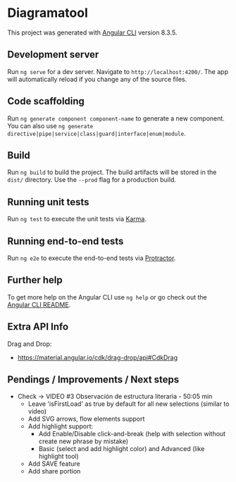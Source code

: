 # Diagramatool

This project was generated with [Angular CLI](https://github.com/angular/angular-cli) version 8.3.5.

## Development server

Run `ng serve` for a dev server. Navigate to `http://localhost:4200/`. The app will automatically reload if you change any of the source files.

## Code scaffolding

Run `ng generate component component-name` to generate a new component. You can also use `ng generate directive|pipe|service|class|guard|interface|enum|module`.

## Build

Run `ng build` to build the project. The build artifacts will be stored in the `dist/` directory. Use the `--prod` flag for a production build.

## Running unit tests

Run `ng test` to execute the unit tests via [Karma](https://karma-runner.github.io).

## Running end-to-end tests

Run `ng e2e` to execute the end-to-end tests via [Protractor](http://www.protractortest.org/).

## Further help

To get more help on the Angular CLI use `ng help` or go check out the [Angular CLI README](https://github.com/angular/angular-cli/blob/master/README.md).

## Extra API Info
Drag and Drop:
  - https://material.angular.io/cdk/drag-drop/api#CdkDrag

## Pendings / Improvements / Next steps
  - Check -> VIDEO #3 Observación de estructura literaria - 50:05 min
    - Leave 'isFirstLoad' as true by default for all new selections (similar to video)
    - Add SVG arrows, flow elements support
    - Add highlight support:
      - Add Enable/Disable click-and-break (help with selection without create new phrase by mistake)
      - Basic (select and add highlight color) and Advanced (like highlight tool)
    - Add SAVE feature
    - Add share portion


